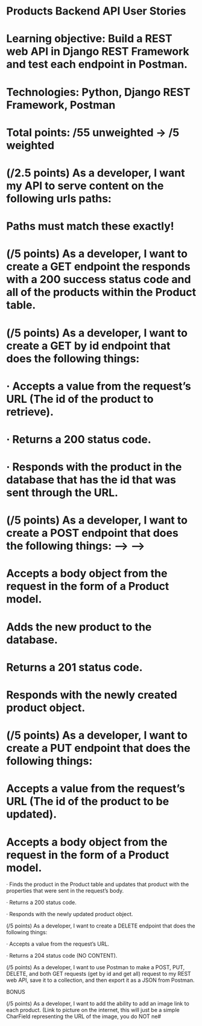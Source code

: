 # Products Backend API User Stories

# Learning objective: Build a REST web API in Django REST Framework and test each endpoint in Postman.

# Technologies: Python, Django REST Framework, Postman

# Total points: /55 unweighted -> /5 weighted

<!-- # (/5 points): As a developer, I want to make good, consistent commits. -->

<!-- # (/2.5 points) As a developer, I want to create a Product model -->

<!-- # #Property names must be in snake_case and match the following exactly! -->

<!-- #  title - CharField -->

<!-- # description - CharField -->

<!-- # price - DecimalField -->

<!-- # inventory_quantity – IntegerField -->

# (/2.5 points) As a developer, I want my API to serve content on the following urls paths:

# Paths must match these exactly!

<!-- # · ‘127.0.0.1:8000/api/products/' -->

<!-- # · ‘127.0.0.1:8000/api/products/<int:pk>/’ -->

<!-- # (/15 points) As a developer, I want to build a REST web API in Django REST Framework, so that I can make HTTP requests interact with the data set. -->

# (/5 points) As a developer, I want to create a GET endpoint the responds with a 200 success status code and all of the products within the Product table.

# (/5 points) As a developer, I want to create a GET by id endpoint that does the following things:

# · Accepts a value from the request’s URL (The id of the product to retrieve).

# · Returns a 200 status code.

# · Responds with the product in the database that has the id that was sent through the URL.

# (/5 points) As a developer, I want to create a POST endpoint that does the following things: --> -->

 # Accepts a body object from the request in the form of a Product model.

#  Adds the new product to the database.

#  Returns a 201 status code.

#  Responds with the newly created product object.

# (/5 points) As a developer, I want to create a PUT endpoint that does the following things:

# Accepts a value from the request’s URL (The id of the product to be updated).

# Accepts a body object from the request in the form of a Product model.

· Finds the product in the Product table and updates that product with the properties that were sent in the request’s body.

· Returns a 200 status code.

· Responds with the newly updated product object.

(/5 points) As a developer, I want to create a DELETE endpoint that does the following things:

· Accepts a value from the request’s URL.

· Returns a 204 status code (NO CONTENT).

(/5 points) As a developer, I want to use Postman to make a POST, PUT, DELETE, and both GET requests (get by id and get all) request to my REST web API, save it to a collection, and then export it as a JSON from Postman.

BONUS

(/5 points) As a developer, I want to add the ability to add an image link to each product. (Link to picture on the internet, this will just be a simple CharField representing the URL of the image, you do NOT ne#